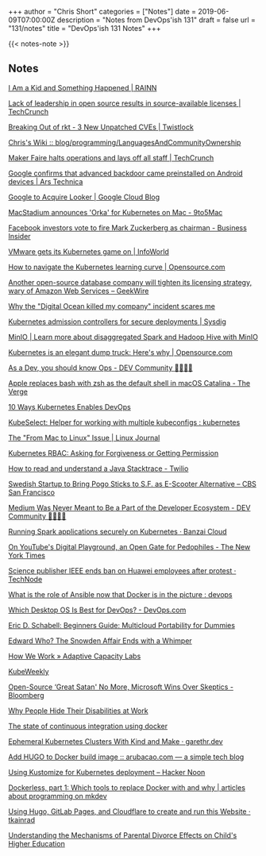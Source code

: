 +++
author = "Chris Short"
categories = ["Notes"]
date = 2019-06-09T07:00:00Z
description = "Notes from DevOps'ish 131"
draft = false
url = "131/notes"
title = "DevOps'ish 131 Notes"
+++

{{< notes-note >}}

## Notes

[I Am a Kid and Something Happened | RAINN](https://www.rainn.org/articles/i-am-kid-and-something-happened)

[Lack of leadership in open source results in source-available licenses | TechCrunch](https://techcrunch.com/2019/05/30/lack-of-leadership-in-open-source-results-in-source-available-licenses/)

[Breaking Out of rkt - 3 New Unpatched CVEs | Twistlock](https://www.twistlock.com/labs-blog/breaking-out-of-coresos-rkt-3-new-cves/)

[Chris's Wiki :: blog/programming/LanguagesAndCommunityOwnership](https://utcc.utoronto.ca/~cks/space/blog/programming/LanguagesAndCommunityOwnership)

[Maker Faire halts operations and lays off all staff | TechCrunch](https://techcrunch.com/2019/06/07/make-magazine-maker-media-layoffs/)

[Google confirms that advanced backdoor came preinstalled on Android devices | Ars Technica](https://arstechnica.com/information-technology/2019/06/google-confirms-2017-supply-chain-attack-that-sneaked-backdoor-on-android-devices/)

[Google to Acquire Looker | Google Cloud Blog](https://cloud.google.com/blog/topics/inside-google-cloud/expanding-our-platform-for-business-intelligence-and-embedded-analytics)

[MacStadium announces 'Orka' for Kubernetes on Mac - 9to5Mac](https://9to5mac.com/2019/06/04/kubernetes-on-mac-macstadium/)

[Facebook investors vote to fire Mark Zuckerberg as chairman - Business Insider](https://www.businessinsider.com/facebook-investors-vote-to-fire-mark-zuckerberg-as-chairman-2019-6)

[VMware gets its Kubernetes game on | InfoWorld](https://www.infoworld.com/article/3397049/vmware-gets-its-kubernetes-game-on.html)

[How to navigate the Kubernetes learning curve | Opensource.com](https://opensource.com/article/19/6/kubernetes-learning-curve)

[Another open-source database company will tighten its licensing strategy, wary of Amazon Web Services – GeekWire](https://www.geekwire.com/2019/another-open-source-database-company-will-tighten-licensing-strategy-wary-amazon-web-services/)

[Why the "Digital Ocean killed my company" incident scares me](https://blog.checklyhq.com/why-the-recent-digital-ocean-killed-my-company-incident-scares-the-hell-out-of-me/)

[Kubernetes admission controllers for secure deployments | Sysdig](https://sysdig.com/blog/kubernetes-admission-controllers/)

[MinIO | Learn more about disaggregated Spark and Hadoop Hive with MinIO](https://docs.min.io/docs/disaggregated-spark-and-hadoop-hive-with-minio.html)

[Kubernetes is an elegant dump truck: Here's why | Opensource.com](https://opensource.com/article/19/6/kubernetes-dump-truck)

[As a Dev, you should know Ops - DEV Community 👩‍💻👨‍💻](https://dev.to/canelasevero/as-a-dev-you-should-know-ops-3bkh)

[Apple replaces bash with zsh as the default shell in macOS Catalina - The Verge](https://www.theverge.com/2019/6/4/18651872/apple-macos-catalina-zsh-bash-shell-replacement-features)

[10 Ways Kubernetes Enables DevOps](https://blog.sonatype.com/10-ways-kubernetes-enables-devops)

[KubeSelect: Helper for working with multiple kubeconfigs : kubernetes](https://www.reddit.com/r/kubernetes/comments/bwcexu/kubeselect_helper_for_working_with_multiple/)

[The "From Mac to Linux" Issue | Linux Journal](https://www.linuxjournal.com/content/mac-linux-issue)

[Kubernetes RBAC: Asking for Forgiveness or Getting Permission](https://blog.aquasec.com/kubernetes-rbac)

[How to read and understand a Java Stacktrace - Twilio](https://www.twilio.com/blog/how-to-read-and-understand-a-java-stacktrace)

[Swedish Startup to Bring Pogo Sticks to S.F. as E-Scooter Alternative – CBS San Francisco](https://sanfrancisco.cbslocal.com/2019/05/31/swedish-startup-to-bring-pogo-sticks-to-s-f-as-e-scooter-alternative/)

[Medium Was Never Meant to Be a Part of the Developer Ecosystem - DEV Community 👩‍💻👨‍💻](https://dev.to/devteam/medium-was-never-meant-to-be-a-part-of-the-developer-ecosystem-25a0)

[Running Spark applications securely on Kubernetes · Banzai Cloud](https://banzaicloud.com/blog/spark-k8s-security/)

[On YouTube's Digital Playground, an Open Gate for Pedophiles - The New York Times](https://www.nytimes.com/2019/06/03/world/americas/youtube-pedophiles.html)

[Science publisher IEEE ends ban on Huawei employees after protest · TechNode](https://technode.com/2019/06/03/science-publisher-ieee-raises-ban-on-huawei-employees-after-protest/)

[What is the role of Ansible now that Docker is in the picture : devops](https://www.reddit.com/r/devops/comments/bw62cq/what_is_the_role_of_ansible_now_that_docker_is_in/)

[Which Desktop OS Is Best for DevOps? - DevOps.com](https://devops.com/which-desktop-os-is-best-for-devops/)

[Eric D. Schabell: Beginners Guide: Multicloud Portability for Dummies](http://www.schabell.org/2019/06/beginners-guide-multicloud-portability-for-dummies.html)

[Edward Who? The Snowden Affair Ends with a Whimper](https://www.counterpunch.org/2019/05/31/edward-who-the-snowden-affair-ends-with-a-whimper/)

[How We Work » Adaptive Capacity Labs](https://www.adaptivecapacitylabs.com/how-we-work/)

[KubeWeekly](https://kubeweekly.io/)

[Open-Source ‘Great Satan' No More, Microsoft Wins Over Skeptics - Bloomberg](https://www.bloomberg.com/news/articles/2019-06-03/open-source-great-satan-no-more-microsoft-wins-over-skeptics)

[Why People Hide Their Disabilities at Work](https://hbr.org/2019/06/why-people-hide-their-disabilities-at-work)

[The state of continuous integration using docker](https://blog.omerh.me/post/2019/06/02/state-of-ci-using-docker/)

[Ephemeral Kubernetes Clusters With Kind and Make · garethr.dev](https://garethr.dev/2019/05/ephemeral-kubernetes-clusters-with-kind-and-make/#167)

[Add HUGO to Docker build image :: arubacao.com — a simple tech blog](https://arubacao.com/install-verify-gohugo-dockerfile/)

[Using Kustomize for Kubernetes deployment – Hacker Noon](https://hackernoon.com/why-and-how-we-use-kustomize-for-kubernetes-deployment-843c942a4355)

[Dockerless, part 1: Which tools to replace Docker with and why | articles about programming on mkdev](https://mkdev.me/en/posts/dockerless-part-1-which-tools-to-replace-docker-with-and-why)

[Using Hugo, GitLab Pages, and Cloudflare to create and run this Website · tkainrad](https://tkainrad.dev/posts/using-hugo-gitlab-pages-and-cloudflare-to-create-and-run-this-website/)

[Understanding the Mechanisms of Parental Divorce Effects on Child's Higher Education](https://www.nber.org/papers/w25886)
